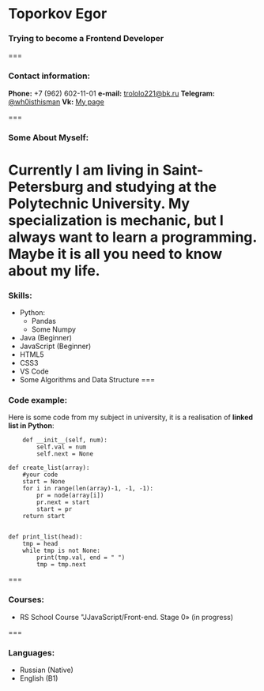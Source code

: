 # Toporkov Egor
### Trying to become a Frontend Developer

===

### Contact information:

**Phone:** +7 (962) 602-11-01
**e-mail:** trololo221@bk.ru
**Telegram:** [@wh0isthisman](@wh0isthisman)
**Vk:** [My page](https://vk.com/whoisthisman)

===

### Some About Myself:
Currently I am living in Saint-Petersburg and studying at the Polytechnic University. My specialization is mechanic, but I always want to learn a programming. Maybe it is all you need to know about my life.
===
### Skills:
* Python:
    + Pandas
    + Some Numpy
* Java (Beginner)
* JavaScript (Beginner)
* HTML5
* CSS3
* VS Code
* Some Algorithms and Data Structure
===
### Code example:
Here is some code from my subject in university, it is a realisation of **linked list in Python**:
``` class node:
    def __init__(self, num):
        self.val = num
        self.next = None

def create_list(array):
    #your code
    start = None
    for i in range(len(array)-1, -1, -1):
        pr = node(array[i])
        pr.next = start
        start = pr
    return start


def print_list(head):
    tmp = head
    while tmp is not None:
        print(tmp.val, end = " ")
        tmp = tmp.next 
```
===
### Courses: 
* RS School Course "JJavaScript/Front-end. Stage 0» (in progress)

===
### Languages: 
* Russian (Native)
* English (B1)